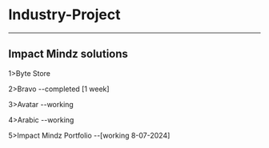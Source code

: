 # Industry-Project

----------------------
Impact Mindz solutions
----------------------

1>Byte Store

2>Bravo --completed [1 week]

3>Avatar --working

4>Arabic --working

5>Impact Mindz Portfolio --[working 8-07-2024]

